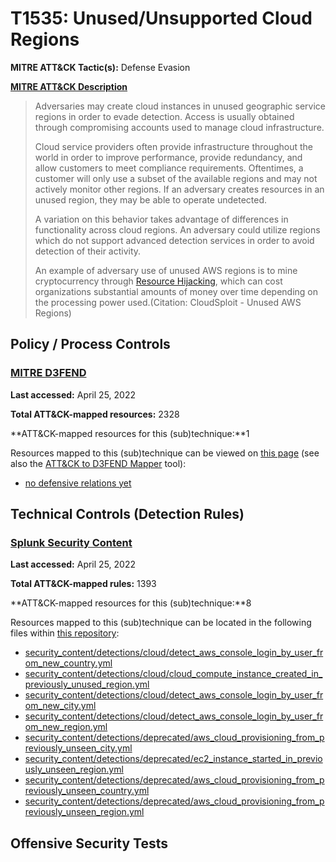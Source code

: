 # T1535: Unused/Unsupported Cloud Regions
**MITRE ATT&CK Tactic(s):** Defense Evasion

**[MITRE ATT&CK Description](https://attack.mitre.org/techniques/T1535)**
<blockquote>Adversaries may create cloud instances in unused geographic service regions in order to evade detection. Access is usually obtained through compromising accounts used to manage cloud infrastructure.

Cloud service providers often provide infrastructure throughout the world in order to improve performance, provide redundancy, and allow customers to meet compliance requirements. Oftentimes, a customer will only use a subset of the available regions and may not actively monitor other regions. If an adversary creates resources in an unused region, they may be able to operate undetected.

A variation on this behavior takes advantage of differences in functionality across cloud regions. An adversary could utilize regions which do not support advanced detection services in order to avoid detection of their activity.

An example of adversary use of unused AWS regions is to mine cryptocurrency through [Resource Hijacking](https://attack.mitre.org/techniques/T1496), which can cost organizations substantial amounts of money over time depending on the processing power used.(Citation: CloudSploit - Unused AWS Regions)</blockquote>
## Policy / Process Controls
### [MITRE D3FEND](https://d3fend.mitre.org/)
**Last accessed:** April 25, 2022

**Total ATT&CK-mapped resources:** 2328

**ATT&CK-mapped resources for this (sub)technique:**1

Resources mapped to this (sub)technique can be viewed on [this page](https://d3fend.mitre.org/) (see also the [ATT&CK to D3FEND Mapper](https://d3fend.mitre.org/tools/attack-mapper) tool):

* [no defensive relations yet](https://d3fend.mitre.org/techniques/d3f:nodefensiverelationsyet)

## Technical Controls (Detection Rules)
### [Splunk Security Content](https://github.com/splunk/security_content)
**Last accessed:** April 25, 2022

**Total ATT&CK-mapped rules:** 1393

**ATT&CK-mapped resources for this (sub)technique:**8

Resources mapped to this (sub)technique can be located in the following files within [this repository](https://github.com/splunk/security_content/tree/develop/detections):

* [security_content/detections/cloud/detect_aws_console_login_by_user_from_new_country.yml](https://github.com/splunk/security_content/blob/develop/detections/cloud/detect_aws_console_login_by_user_from_new_country.yml)
* [security_content/detections/cloud/cloud_compute_instance_created_in_previously_unused_region.yml](https://github.com/splunk/security_content/blob/develop/detections/cloud/cloud_compute_instance_created_in_previously_unused_region.yml)
* [security_content/detections/cloud/detect_aws_console_login_by_user_from_new_city.yml](https://github.com/splunk/security_content/blob/develop/detections/cloud/detect_aws_console_login_by_user_from_new_city.yml)
* [security_content/detections/cloud/detect_aws_console_login_by_user_from_new_region.yml](https://github.com/splunk/security_content/blob/develop/detections/cloud/detect_aws_console_login_by_user_from_new_region.yml)
* [security_content/detections/deprecated/aws_cloud_provisioning_from_previously_unseen_city.yml](https://github.com/splunk/security_content/blob/develop/detections/deprecated/aws_cloud_provisioning_from_previously_unseen_city.yml)
* [security_content/detections/deprecated/ec2_instance_started_in_previously_unseen_region.yml](https://github.com/splunk/security_content/blob/develop/detections/deprecated/ec2_instance_started_in_previously_unseen_region.yml)
* [security_content/detections/deprecated/aws_cloud_provisioning_from_previously_unseen_country.yml](https://github.com/splunk/security_content/blob/develop/detections/deprecated/aws_cloud_provisioning_from_previously_unseen_country.yml)
* [security_content/detections/deprecated/aws_cloud_provisioning_from_previously_unseen_region.yml](https://github.com/splunk/security_content/blob/develop/detections/deprecated/aws_cloud_provisioning_from_previously_unseen_region.yml)


## Offensive Security Tests
